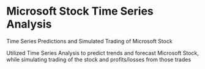 # Microsoft Stock Time Series Analysis
Time Series Predictions and Simulated Trading of Microsoft Stock

Utilized Time Series Analysis to predict trends and forecast Microsoft Stock, while simulating trading of the stock and profits/losses from those trades
